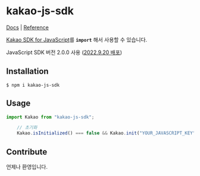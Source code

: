 # kakao-js-sdk

[Docs](https://developers.kakao.com/docs/latest/ko/kakaologin/js) |
[Reference](https://developers.kakao.com/sdk/reference/js/release/Kakao.html)

[Kakao SDK for JavaScript](https://developers.kakao.com/docs/latest/ko/sdk-download/js)를 **`import`** 해서 사용할 수 있습니다.

JavaScript SDK 버전 2.0.0 사용 ([2022.9.20 배포](https://developers.kakao.com/docs/latest/ko/sdk-download/js#changelog))

## Installation

```
$ npm i kakao-js-sdk
```

## Usage

```ts
import Kakao from "kakao-js-sdk";

    // 초기화
    Kakao.isInitialized() === false && Kakao.init("YOUR_JAVASCRIPT_KEY");
```

## Contribute

언제나 환영입니다.
